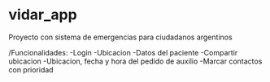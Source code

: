 # vidar_app

Proyecto con sistema de emergencias para ciudadanos argentinos

/Funcionalidades:
-Login
-Ubicacion
-Datos del paciente
-Compartir ubicacion
-Ubicacion, fecha y hora del pedido de auxilio
-Marcar contactos con prioridad

